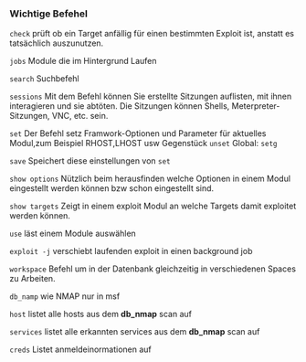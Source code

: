 ### Wichtige Befehel

`check`
prüft ob ein Target anfällig für einen bestimmten Exploit ist, anstatt es tatsächlich auszunutzen.

`jobs`
Module die im Hintergrund Laufen

`search`
Suchbefehl

`sessions`
Mit dem Befehl können Sie erstellte Sitzungen auflisten, mit ihnen interagieren und sie abtöten. Die Sitzungen können Shells, Meterpreter-Sitzungen, VNC, etc. sein.

`set`
Der Befehl setz Framwork-Optionen und Parameter für aktuelles Modul,zum Beispiel RHOST,LHOST usw
Gegenstück `unset`
Global: `setg`

`save`
Speichert diese einstellungen von `set`

`show options`
Nützlich beim herausfinden welche Optionen in einem Modul eingestellt werden können bzw schon eingestellt sind.

`show targets`
Zeigt in einem exploit Modul an welche Targets damit exploitet werden können.

`use`
läst einem Module auswählen

`exploit -j`
verschiebt laufenden exploit in einen background job

`workspace`
Befehl um in der Datenbank gleichzeitig in verschiedenen Spaces zu Arbeiten.

`db_namp`
wie NMAP nur in msf

`host`
listet alle hosts aus dem __db_nmap__ scan auf

`services`
listet alle erkannten services aus dem __db_nmap__ scan auf

`creds`
Listet anmeldeinormationen auf
